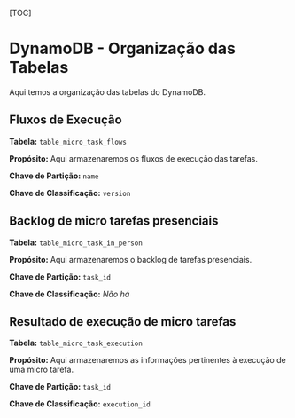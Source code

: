 [TOC]

# DynamoDB - Organização das Tabelas



Aqui temos a organização das tabelas do DynamoDB.



## Fluxos de Execução

**Tabela:** `table_micro_task_flows`

**Propósito:** Aqui armazenaremos os fluxos de execução das tarefas.

**Chave de Partição:**  `name`

**Chave de Classificação:** `version`



## Backlog de micro tarefas presenciais

**Tabela:** `table_micro_task_in_person`

**Propósito:** Aqui armazenaremos o backlog de tarefas presenciais.

**Chave de Partição:**  `task_id`

**Chave de Classificação:** *Não há*



## Resultado de execução de micro tarefas

**Tabela:** `table_micro_task_execution`

**Propósito:** Aqui armazenaremos as informações pertinentes à execução de uma micro tarefa.

**Chave de Partição:**  `task_id`

**Chave de Classificação:** `execution_id`



## 